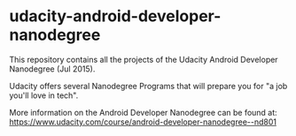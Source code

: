 # udacity-android-developer-nanodegree
This repository contains all the projects of the Udacity Android Developer Nanodegree (Jul 2015).

Udacity offers several Nanodegree Programs that will prepare you for "a job you'll love in tech".

More information on the Android Developer Nanodegree can be found at: https://www.udacity.com/course/android-developer-nanodegree--nd801
